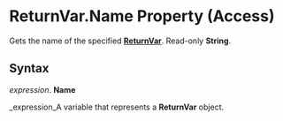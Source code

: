 
# ReturnVar.Name Property (Access)

Gets the name of the specified  **[ReturnVar](8ad5254d-a249-46ba-ac5d-14943179ce05.md)**. Read-only  **String**.


## Syntax

 _expression_. **Name**

 _expression_A variable that represents a  **ReturnVar** object.

